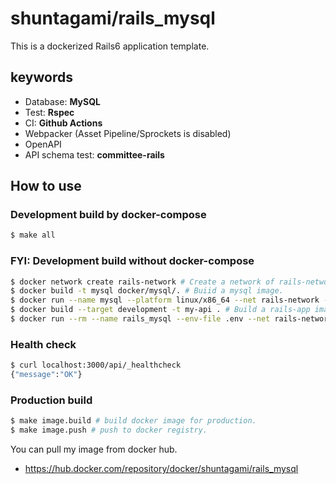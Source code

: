 # shuntagami/rails_mysql

This is a dockerized Rails6 application template.

## keywords

- Database: **MySQL**
- Test: **Rspec**
- CI: **Github Actions**
- Webpacker (Asset Pipeline/Sprockets is disabled)
- OpenAPI
- API schema test: **committee-rails**

## How to use

### Development build by docker-compose

```bash
$ make all
```

### FYI: Development build without docker-compose

```bash
$ docker network create rails-network # Create a network of rails-network
$ docker build -t mysql docker/mysql/. # Buiid a mysql image.
$ docker run --name mysql --platform linux/x86_64 --net rails-network -d --env-file ./docker/mysql/.env -v db-data:/var/lib/mysql mysql # Run a postgres image with a specific network and env-file.
$ docker build --target development -t my-api . # Build a rails-app image of my-api.
$ docker run --rm --name rails_mysql --env-file .env --net rails-network -d -p 3000:3000 -v $(pwd):/opt/app my-api # Run a rails-app image with a specific network and env-file.
```

### Health check

```bash
$ curl localhost:3000/api/_healthcheck
{"message":"OK"}
```

### Production build

```bash
$ make image.build # build docker image for production.
$ make image.push # push to docker registry.
```

You can pull my image from docker hub.

- https://hub.docker.com/repository/docker/shuntagami/rails_mysql
